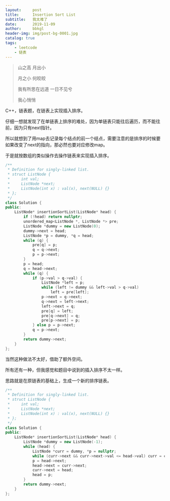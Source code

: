 ```yaml
---
layout:     post
title:      Insertion Sort List
subtitle:   我太难了
date:       2019-11-09
author:     bbkgl
header-img: img/post-bg-0001.jpg
catalog: true
tags:
    - leetcode
    - 链表
---
```


>山之高 月出小
>
>月之小 何皎皎
>
>我有所思在远道 一日不见兮
>
>我心悄悄

C++，链表题，在链表上实现插入排序。

仔细一想就发现了在单链表上排序的难处，因为单链表只能往后遍历，而不能往前，因为只有next指针。

所以就想到了用map去记录每个结点的前一个结点，需要注意的是排序的时候要如果改变了next的指向，那必然也要对应修改map。

于是就按数组的类似操作去操作链表来实现插入排序。

```cpp
/**
 * Definition for singly-linked list.
 * struct ListNode {
 *     int val;
 *     ListNode *next;
 *     ListNode(int x) : val(x), next(NULL) {}
 * };
 */
class Solution {
public:
    ListNode* insertionSortList(ListNode* head) {
        if (!head) return nullptr;
        unordered_map<ListNode *, ListNode *> pre;
        ListNode *dummy = new ListNode(0);
        dummy->next = head;
        ListNode *p = dummy, *q = head;
        while (q) {
            pre[q] = p;
            q = q->next;
            p = p->next;
        }
        p = head;
        q = head->next;
        while (q) {
            if (p->val > q->val) {
                ListNode *left = p;
                while (left != dummy && left->val > q->val)
                    left = pre[left];
                p->next = q->next;
                q->next = left->next;
                left->next = q;
                pre[q] = left;
                pre[q->next] = q;
                pre[p->next] = p;
            } else p = p->next;
            q = p->next;
        }
        return dummy->next;
    }
};
```

当然这种做法不太好，借助了额外空间。

所有还有一种，但我感觉和题目中说到的插入排序不太一样。

思路就是在原链表的基础上，生成一个新的排序链表。

```cpp
/**
 * Definition for singly-linked list.
 * struct ListNode {
 *     int val;
 *     ListNode *next;
 *     ListNode(int x) : val(x), next(NULL) {}
 * };
 */
class Solution {
public:
    ListNode* insertionSortList(ListNode* head) {
        ListNode *dummy = new ListNode(-1);
        while (head) {
            ListNode *curr = dummy, *p = nullptr;
            while (curr->next && curr->next->val <= head->val) curr = curr->next;
            p = head->next;
            head->next = curr->next;
            curr->next = head;
            head = p;
        }
        return dummy->next;
    }
};
```


